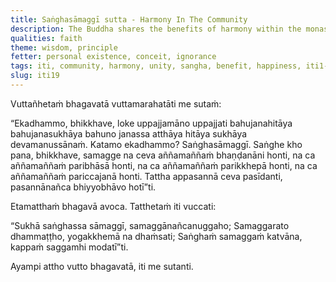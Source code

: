 ```yaml
---
title: Saṅghasāmaggī sutta - Harmony In The Community
description: The Buddha shares the benefits of harmony within the monastic community.
qualities: faith
theme: wisdom, principle
fetter: personal existence, conceit, ignorance
tags: iti, community, harmony, unity, sangha, benefit, happiness, iti1-27
slug: iti19
---
```


Vuttañhetaṁ bhagavatā vuttamarahatāti me sutaṁ:

“Ekadhammo, bhikkhave, loke uppajjamāno uppajjati bahujanahitāya bahujanasukhāya bahuno janassa atthāya hitāya sukhāya devamanussānaṁ. Katamo ekadhammo? Saṅghasāmaggī. Saṅghe kho pana, bhikkhave, samagge na ceva aññamaññaṁ bhaṇḍanāni honti, na ca aññamaññaṁ paribhāsā honti, na ca aññamaññaṁ parikkhepā honti, na ca aññamaññaṁ pariccajanā honti. Tattha appasannā ceva pasīdanti, pasannānañca bhiyyobhāvo hotī”ti.

Etamatthaṁ bhagavā avoca. Tatthetaṁ iti vuccati:

“Sukhā saṅghassa sāmaggī,
samaggānañcanuggaho;
Samaggarato dhammaṭṭho,
yogakkhemā na dhaṁsati;
Saṅghaṁ samaggaṁ katvāna,
kappaṁ saggamhi modatī”ti.

Ayampi attho vutto bhagavatā, iti me sutanti.
